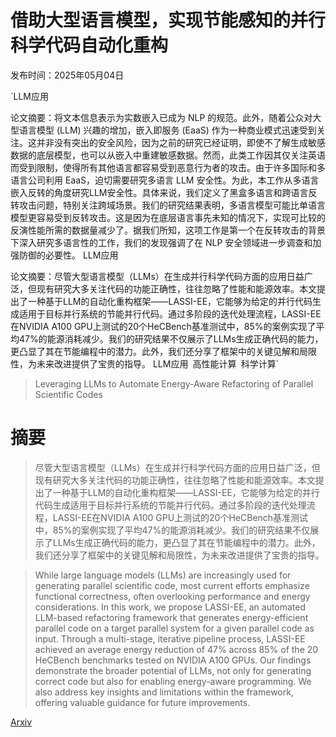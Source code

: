 # 借助大型语言模型，实现节能感知的并行科学代码自动化重构

发布时间：2025年05月04日

`LLM应用

<example>
论文摘要：将文本信息表示为实数嵌入已成为 NLP 的规范。此外，随着公众对大型语言模型 (LLM) 兴趣的增加，嵌入即服务 (EaaS) 作为一种商业模式迅速受到关注。这并非没有突出的安全风险，因为之前的研究已经证明，即使不了解生成敏感数据的底层模型，也可以从嵌入中重建敏感数据。然而，此类工作因其仅关注英语而受到限制，使得所有其他语言都容易受到恶意行为者的攻击。由于许多国际和多语言公司利用 EaaS，迫切需要研究多语言 LLM 安全性。为此，本工作从多语言嵌入反转的角度研究LLM安全性。具体来说，我们定义了黑盒多语言和跨语言反转攻击问题，特别关注跨域场景。我们的研究结果表明，多语言模型可能比单语言模型更容易受到反转攻击。这是因为在底层语言事先未知的情况下，实现可比较的反演性能所需的数据量减少了。据我们所知，这项工作是第一个在反转攻击的背景下深入研究多语言性的工作，我们的发现强调了在 NLP 安全领域进一步调查和加强防御的必要性。
LLM应用
</example>

论文摘要：尽管大型语言模型（LLMs）在生成并行科学代码方面的应用日益广泛，但现有研究大多关注代码的功能正确性，往往忽略了性能和能源效率。本文提出了一种基于LLM的自动化重构框架——LASSI-EE，它能够为给定的并行代码生成适用于目标并行系统的节能并行代码。通过多阶段的迭代处理流程，LASSI-EE在NVIDIA A100 GPU上测试的20个HeCBench基准测试中，85%的案例实现了平均47%的能源消耗减少。我们的研究结果不仅展示了LLMs生成正确代码的能力，更凸显了其在节能编程中的潜力。此外，我们还分享了框架中的关键见解和局限性，为未来改进提供了宝贵的指导。
LLM应用` `高性能计算` `科学计算`

> Leveraging LLMs to Automate Energy-Aware Refactoring of Parallel Scientific Codes

# 摘要

> 尽管大型语言模型（LLMs）在生成并行科学代码方面的应用日益广泛，但现有研究大多关注代码的功能正确性，往往忽略了性能和能源效率。本文提出了一种基于LLM的自动化重构框架——LASSI-EE，它能够为给定的并行代码生成适用于目标并行系统的节能并行代码。通过多阶段的迭代处理流程，LASSI-EE在NVIDIA A100 GPU上测试的20个HeCBench基准测试中，85%的案例实现了平均47%的能源消耗减少。我们的研究结果不仅展示了LLMs生成正确代码的能力，更凸显了其在节能编程中的潜力。此外，我们还分享了框架中的关键见解和局限性，为未来改进提供了宝贵的指导。

> While large language models (LLMs) are increasingly used for generating parallel scientific code, most current efforts emphasize functional correctness, often overlooking performance and energy considerations. In this work, we propose LASSI-EE, an automated LLM-based refactoring framework that generates energy-efficient parallel code on a target parallel system for a given parallel code as input. Through a multi-stage, iterative pipeline process, LASSI-EE achieved an average energy reduction of 47% across 85% of the 20 HeCBench benchmarks tested on NVIDIA A100 GPUs. Our findings demonstrate the broader potential of LLMs, not only for generating correct code but also for enabling energy-aware programming. We also address key insights and limitations within the framework, offering valuable guidance for future improvements.

[Arxiv](https://arxiv.org/abs/2505.02184)